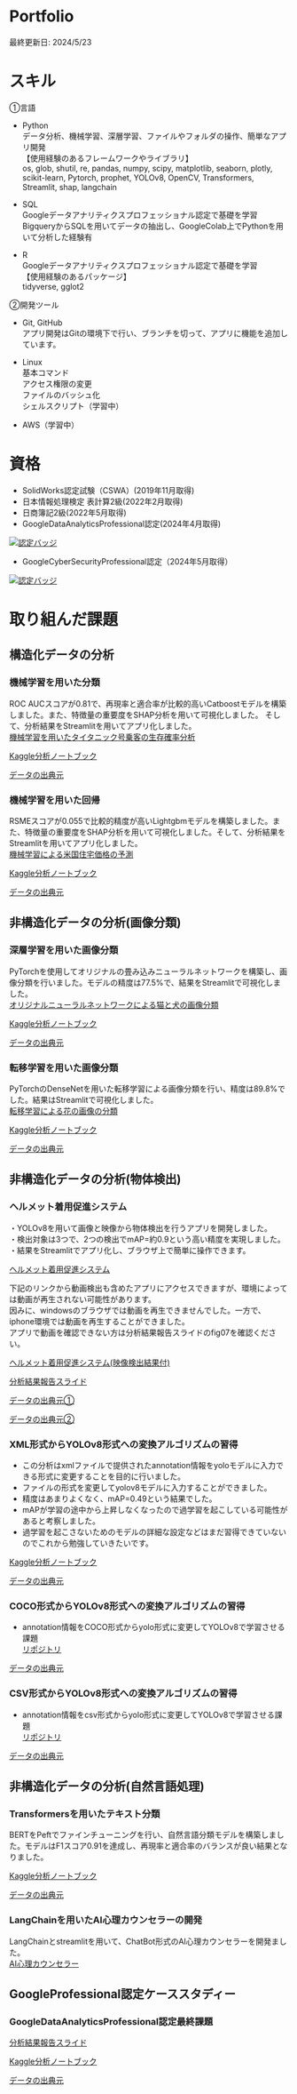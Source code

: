 # Portfolio
最終更新日: 2024/5/23 

# スキル
①言語  
* Python  
データ分析、機械学習、深層学習、ファイルやフォルダの操作、簡単なアプリ開発  
【使用経験のあるフレームワークやライブラリ】  
os, glob, shutil, re, pandas, numpy, scipy, matplotlib, seaborn, plotly,  scikit-learn, Pytorch, prophet, YOLOv8, OpenCV, Transformers, Streamlit, shap, langchain  
* SQL  
Googleデータアナリティクスプロフェッショナル認定で基礎を学習  
BigqueryからSQLを用いてデータの抽出し、GoogleColab上でPythonを用いて分析した経験有  
  
* R  
Googleデータアナリティクスプロフェッショナル認定で基礎を学習  
【使用経験のあるパッケージ】  
tidyverse, gglot2  

②開発ツール  
* Git, GitHub  
アプリ開発はGitの環境下で行い、ブランチを切って、アプリに機能を追加しています。  

* Linux  
基本コマンド  
アクセス権限の変更  
ファイルのバッシュ化  
シェルスクリプト（学習中）  
  
* AWS（学習中）

# 資格
* SolidWorks認定試験（CSWA）(2019年11月取得)
* 日本情報処理検定 表計算2級(2022年2月取得)  
* 日商簿記2級(2022年5月取得)  
* GoogleDataAnalyticsProfessional認定(2024年4月取得)  
<a href="https://www.credly.com/earner/earned/badge/a39e18db-7d5b-49a8-b266-4d47a473af6c">
  <img src="google1.png" alt="認定バッジ">
</a>
   
* GoogleCyberSecurityProfessional認定（2024年5月取得）
<a href="https://www.credly.com/earner/earned/badge/8a26f25a-b826-4a1b-94b5-71bab22736f7">
  <img src="google2.png" alt="認定バッジ">
</a>



# 取り組んだ課題

## 構造化データの分析
### 機械学習を用いた分類
ROC AUCスコアが0.81で、再現率と適合率が比較的高いCatboostモデルを構築しました。また、特徴量の重要度をSHAP分析を用いて可視化しました。 そして、分析結果をStreamlitを用いてアプリ化しました。  
[機械学習を用いたタイタニック号乗客の生存確率分析](https://portfoliotitanic-gj5ulajyurszafogejxgzl.streamlit.app/)  

[Kaggle分析ノートブック](https://www.kaggle.com/code/yuukiiwakura/classifier-by-catboost)  

[データの出典元](https://www.kaggle.com/competitions/titanic)  

### 機械学習を用いた回帰
RSMEスコアが0.055で比較的精度が高いLightgbmモデルを構築しました。また、特徴量の重要度をSHAP分析を用いて可視化しました。そして、分析結果をStreamlitを用いてアプリ化しました。  
[機械学習による米国住宅価格の予測](https://portfoliohouseprice-fo9ulyssetjkjiappnpywxw.streamlit.app/)  
  
[Kaggle分析ノートブック](https://www.kaggle.com/code/yuukiiwakura/regressoin-by-lightgbm)  
  
[データの出典元](https://www.kaggle.com/competitions/house-prices-advanced-regression-techniques)  


  
## 非構造化データの分析(画像分類)
### 深層学習を用いた画像分類
PyTorchを使用してオリジナルの畳み込みニューラルネットワークを構築し、画像分類を行いました。モデルの精度は77.5%で、結果をStreamlitで可視化しました。  
[オリジナルニューラルネットワークによる猫と犬の画像分類](https://portfoliodogscats-hbvehhzihycnxdplnrxzu4.streamlit.app/)  

[Kaggle分析ノートブック](https://www.kaggle.com/code/yuukiiwakura/2-class-classification-using-pytorch-original-cnn)  

[データの出典元](https://www.kaggle.com/competitions/dog-vs-cat-classification)  
  
### 転移学習を用いた画像分類
PyTorchのDenseNetを用いた転移学習による画像分類を行い、精度は89.8%でした。結果はStreamlitで可視化しました。  
[転移学習による花の画像の分類](https://flowerclassification-mudkpi47dcealenst7iynq.streamlit.app/)  

[Kaggle分析ノートブック](https://www.kaggle.com/code/yuukiiwakura/5-class-classification-using-pytorch-densenet)  

[データの出典元](https://www.kaggle.com/datasets/alxmamaev/flowers-recognition)  
  
## 非構造化データの分析(物体検出)
### ヘルメット着用促進システム
・YOLOv8を用いて画像と映像から物体検出を行うアプリを開発しました。  
・検出対象は3つで、2つの検出でmAP=約0.9という高い精度を実現しました。  
・結果をStreamlitでアプリ化し、ブラウザ上で簡単に操作できます。  

[ヘルメット着用促進システム](https://helmetv2-jipzd9znb5yip8xmza8wfu.streamlit.app/)  
  
下記のリンクから動画検出も含めたアプリにアクセスできますが、環境によっては動画が再生されない可能性があります。  
因みに、windowsのブラウザでは動画を再生できませんでした。一方で、iphone環境では動画を再生することができました。  
アプリで動画を確認できない方は分析結果報告スライドのfig07を確認ください。  

[ヘルメット着用促進システム(映像検出結果付)](https://helmetv2-kppnytbjth5qe8udrcjohh.streamlit.app/)  

[分析結果報告スライド](https://docs.google.com/presentation/d/1tLZ4_f5EMZsqNUVD2tdCjxSMs35r3YLRnNA95BSTrb0/edit#slide=id.p)  

[データの出典元①](https://public.roboflow.com/object-detection/hard-hat-workers)  

[データの出典元②](https://pixabay.com/ja/videos)  
  
### XML形式からYOLOv8形式への変換アルゴリズムの習得  
* この分析はxmlファイルで提供されたannotation情報をyoloモデルに入力できる形式に変更することを目的に行いました。
* ファイルの形式を変更してyolov8モデルに入力することができました。
* 精度はあまりよくなく、mAP=0.49という結果でした。
* mAPが学習の途中から上昇しなくなったので過学習を起こしている可能性があると考察しました。
* 過学習を起こさないためのモデルの詳細な設定などはまだ習得できていないのでこれから勉強していきたいです。

<a href="https://www.kaggle.com/code/yuukiiwakura/objectdetection-using-yolov8" target="_blank">Kaggle分析ノートブック</a>  

<a href="https://www.kaggle.com/datasets/anamibnjafar0/flamevision" target="_blank">データの出典元</a> 

### COCO形式からYOLOv8形式への変換アルゴリズムの習得  
* annotation情報をCOCO形式からyolo形式に変更してYOLOv8で学習させる課題  
<a href="https://github.com/gan0606/shellfish_v2" target="_blank">リポジトリ</a>

<a href="https://public.roboflow.com/object-detection/shellfish-openimages" target="_blank">データの出典元</a>  

### CSV形式からYOLOv8形式への変換アルゴリズムの習得
* annotation情報をcsv形式からyolo形式に変更してYOLOv8で学習させる課題  
<a href="https://github.com/gan0606/car" target="_blank">リポジトリ</a>  
  
<a href="https://www.kaggle.com/datasets/sshikamaru/car-object-detection" target="_blank">データの出典元</a>  



## 非構造化データの分析(自然言語処理)
### Transformersを用いたテキスト分類
BERTをPeftでファインチューニングを行い、自然言語分類モデルを構築しました。モデルはF1スコア0.91を達成し、再現率と適合率のバランスが良い結果となりました。  
  
<a href="https://www.kaggle.com/code/yuukiiwakura/fine-tuning-bert-with-peft-for-text-classification" target="_blank">Kaggle分析ノートブック</a>  

<a href="https://www.kaggle.com/datasets/eswarchandt/amazon-music-reviews" target="_blank">データの出典元</a>  

### LangChainを用いたAI心理カウンセラーの開発
LangChainとstreamlitを用いて、ChatBot形式のAI心理カウンセラーを開発ました。  
[AI心理カウンセラー](https://langchainaicounselor-mfxzfyjblqvj2xpd5cpzzu.streamlit.app/)


## GoogleProfessional認定ケーススタディー
### GoogleDataAnalyticsProfessional認定最終課題
<a href="https://docs.google.com/presentation/d/1yJ9RSdGBTQlT9GvQKLMHq5cAHBwVKtG39ImytjGriBU/edit#slide=id.p" target="_blank">分析結果報告スライド</a>  

<a href="https://www.kaggle.com/code/yuukiiwakura/casestudy" target="_blank">Kaggle分析ノートブック</a>  

<a href="https://www.kaggle.com/datasets/arashnic/fitbit" target="_blank">データの出典元</a>  

